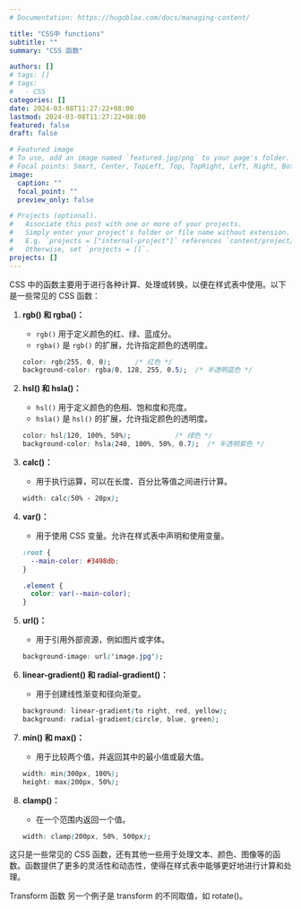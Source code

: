 ```yaml
---
# Documentation: https://hugoblox.com/docs/managing-content/

title: "CSS中 functions"
subtitle: ""
summary: "CSS 函数"

authors: []
# tags: []
# tags:
#   - CSS
categories: []
date: 2024-03-08T11:27:22+08:00
lastmod: 2024-03-08T11:27:22+08:00
featured: false
draft: false

# Featured image
# To use, add an image named `featured.jpg/png` to your page's folder.
# Focal points: Smart, Center, TopLeft, Top, TopRight, Left, Right, BottomLeft, Bottom, BottomRight.
image:
  caption: ""
  focal_point: ""
  preview_only: false

# Projects (optional).
#   Associate this post with one or more of your projects.
#   Simply enter your project's folder or file name without extension.
#   E.g. `projects = ["internal-project"]` references `content/project/deep-learning/index.md`.
#   Otherwise, set `projects = []`.
projects: []
---
```


CSS 中的函数主要用于进行各种计算、处理或转换，以便在样式表中使用。以下是一些常见的 CSS 函数：

1. **rgb() 和 rgba()：**
   - `rgb()` 用于定义颜色的红、绿、蓝成分。
   - `rgba()` 是 `rgb()` 的扩展，允许指定颜色的透明度。

   ```css
   color: rgb(255, 0, 0);      /* 红色 */
   background-color: rgba(0, 128, 255, 0.5);  /* 半透明蓝色 */
   ```

2. **hsl() 和 hsla()：**
   - `hsl()` 用于定义颜色的色相、饱和度和亮度。
   - `hsla()` 是 `hsl()` 的扩展，允许指定颜色的透明度。

   ```css
   color: hsl(120, 100%, 50%);           /* 绿色 */
   background-color: hsla(240, 100%, 50%, 0.7);  /* 半透明紫色 */
   ```

3. **calc()：**
   - 用于执行运算，可以在长度、百分比等值之间进行计算。

   ```css
   width: calc(50% - 20px);
   ```

4. **var()：**
   - 用于使用 CSS 变量。允许在样式表中声明和使用变量。

   ```css
   :root {
     --main-color: #3498db;
   }

   .element {
     color: var(--main-color);
   }
   ```

5. **url()：**
   - 用于引用外部资源，例如图片或字体。

   ```css
   background-image: url('image.jpg');
   ```

6. **linear-gradient() 和 radial-gradient()：**
   - 用于创建线性渐变和径向渐变。

   ```css
   background: linear-gradient(to right, red, yellow);
   background: radial-gradient(circle, blue, green);
   ```

7. **min() 和 max()：**
   - 用于比较两个值，并返回其中的最小值或最大值。

   ```css
   width: min(300px, 100%);
   height: max(200px, 50%);
   ```

8. **clamp()：**
   - 在一个范围内返回一个值。

   ```css
   width: clamp(200px, 50%, 500px);
   ```

这只是一些常见的 CSS 函数，还有其他一些用于处理文本、颜色、图像等的函数。函数提供了更多的灵活性和动态性，使得在样式表中能够更好地进行计算和处理。

Transform 函数
另一个例子是 transform 的不同取值，如 rotate()。
